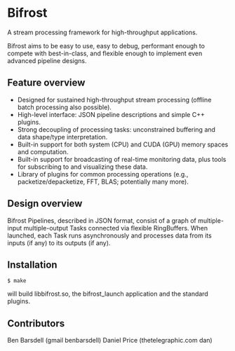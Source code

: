 # Bifrost

A stream processing framework for high-throughput applications.

Bifrost aims to be easy to use, easy to debug, performant enough to
compete with best-in-class, and flexible enough to implement even
advanced pipeline designs.

## Feature overview

 * Designed for sustained high-throughput stream processing (offline batch processing also possible).
 * High-level interface: JSON pipeline descriptions and simple C++ plugins.
 * Strong decoupling of processing tasks: unconstrained buffering and data shape/type interpretation.
 * Built-in support for both system (CPU) and CUDA (GPU) memory spaces and computation.
 * Built-in support for broadcasting of real-time monitoring data, plus tools for subscribing to and visualizing these data.
 * Library of plugins for common processing operations (e.g., packetize/depacketize, FFT, BLAS; potentially many more).

## Design overview

Bifrost Pipelines, described in JSON format, consist of a graph of
multiple-input multiple-output Tasks connected via flexible
RingBuffers. When launched, each Task runs asynchronously and
processes data from its inputs (if any) to its outputs (if any).

## Installation

    $ make

will build libbifrost.so, the bifrost_launch application and the standard plugins.

## Contributors

Ben Barsdell (gmail benbarsdell)
Daniel Price (thetelegraphic.com dan)

